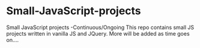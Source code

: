 # Small-JavaScript-projects
Small JavaScript projects -Continuous/Ongoing
This repo contains small JS projects written in vanilla JS and JQuery. More will be added as time goes on....
